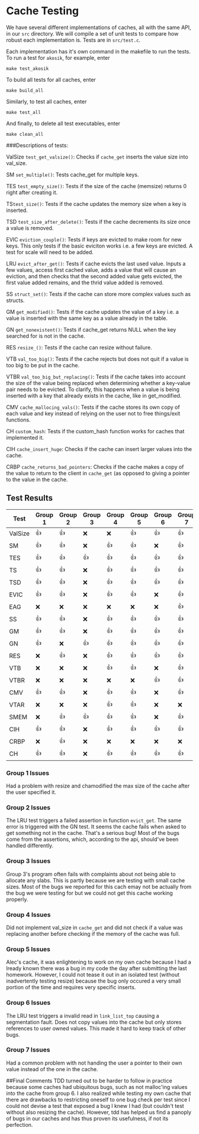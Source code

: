 # Cache Testing

We have several different implementations of caches, all with the same API, in
our `src` directory. We will compile a set of unit tests to compare how robust
each implementation is. Tests are in `src/test.c`.

Each implementation has it's own command in the makefile to run the tests. To
run a test for `akosik`, for example, enter

```
make test_akosik
```

To build all tests for all caches, enter

```
make build_all
```

Similarly, to test all caches, enter

```
make test_all
```

And finally, to delete all test executables, enter

```
make clean_all
```
###Descriptions of tests:

ValSize ```test_get_valsize()```:
Checks if `cache_get` inserts the value size into val_size.

SM ```set_multiple()```:
Tests cache_get for multiple keys.

TES ```test_empty_size()```:
Tests if the size of the cache (memsize) returns 0 right after creating it.

TS```test_size()```:
Tests if the cache updates the memory size when a key is inserted.

TSD ```test_size_after_delete()```:
Tests if the cache decrements its size once a value is removed.

EVIC ```eviction_couple()```:
Tests if keys are evicted to make room for new keys. This only tests if the basic eviciton works i.e. a few keys are evicted. A test for scale will need to be added.

LRU ```evict_after_get()```:
Tests if cache evicts the last used value. Inputs a few values, access first cached value, adds a value that will cause an eviction, and then checks that the second added value gets evicted, the first value added remains, and the thrid value added is removed.

SS ```struct_set()```:
Tests if the cache can store more complex values such as structs.

GM ```get_modified()```:
Tests if the cache updates the value of a key i.e. a value is inserted with the same key as a value already in the table.

GN ```get_nonexistent()```:
Tests if cache\_get returns NULL when the key searched for is not in the cache.

RES ```resize_()```:
Tests if the cache can resize without failure.

VTB ```val_too_big()```:
Tests if the cache rejects but does not quit if a value is too big to be put in the cache.

VTBR ```val_too_big_but_replacing()```:
Tests if the cache takes into account the size of the value being replaced when determining whether a key-value pair needs to be evicted. To clarify, this happens when a value is being inserted with a key that already exists in the cache, like in get\_modified.

CMV ```cache_mallocing_vals()```:
Tests if the cache stores its own copy of each value and key instead of relying on the user not to free things/exit functions.

CH ```custom_hash```:
Tests if the custom_hash function works for caches that implemented it.

CIH ```cache_insert_huge```:
Checks if the cache can insert larger values into the cache.

CRBP ```cache_returns_bad_pointers```:
Checks if the cache makes a copy of the value to return to the client in `cache_get` (as opposed to giving a pointer to the 
value in the cache.


## Test Results

Test | Group 1 | Group 2 | Group 3 | Group 4 | Group 5 | Group 6 | Group 7 |
-----|---------|---------|---------|---------|---------|---------|---------|
ValSize  |  :+1:   |  :+1:   |   :x:   |   :x:  |  :+1:   |   :+1:  |  :+1:   |
SM   |  :+1:   |  :+1:   |   :x:   |   :+1:   |  :+1:   |   :x:   |  :+1:   |
TES  |  :+1:   |  :+1:   |   :+1:  |   :+1:  |  :+1:   |   :+1:  |  :+1:   |
TS   |  :+1:   |  :+1:   |   :x:   |   :+1:  |  :+1:   |   :+1:  |  :+1:   |
TSD  |  :+1:   |  :+1:   |   :x:   |   :+1:  |  :+1:   |   :+1:  |  :+1:   |
EVIC |  :+1:   |  :+1:   |   :x:   |   :+1:  |  :+1:   |   :x:  |  :+1:   |
EAG  |  :x:    |  :x:    |   :x:   |   :x:  |  :x:   |   :x:   |  :+1:   |
SS   |  :+1:   |  :+1:   |   :x:   |   :+1:  |  :+1:   |   :+1:  |  :+1:   |
GM   |  :+1:   |  :+1:   |   :x:   |   :+1:  |  :+1:   |   :+1:  |  :+1:   |
GN   |  :+1:   |  :x:    |   :+1:  |   :+1:  |  :+1:   |   :+1:  |  :+1:   |
RES  |  :x:    |  :+1:   |   :x:   |   :+1:  |  :+1:   |   :+1:  |  :+1:   |
VTB  |  :x:    |  :x:    |   :x:   |   :+1:  |  :+1:   |   :x:   |  :+1:   |
VTBR |  :x:    |  :x:    |   :x:   |   :x:   |  :x:    |   :+1:  |  :+1:   |
CMV  |  :+1:   |  :+1:   |   :x:   |   :+1:  |  :+1:   |   :x:   |  :+1:   |
VTAR |  :x:    |  :x:    |   :x:   |   :+1:  |  :+1:   |   :x:   |  :x:    |
SMEM |  :x:    |  :+1:   |   :+1:  |   :+1:  |  :+1:   |   :x:  |  :+1:   |
CIH |  :+1:    |  :+1:   |   :x:  |   :+1:  |  :+1:   |   :+1:  |  :+1:   |
CRBP |  :x:    |  :+1:   |   :x:  |   :x:  |  :x:   |   :x:  |  :x:   |
CH |  :+1:    |  :+1:   |   :x:  |   :+1:  |  :+1:   |   :+1:  |  :+1:   |

### Group 1 Issues
Had a problem with resize and chamodified the max size of the cache after the user specified it.

### Group 2 Issues
The LRU test triggers a failed assertion in function `evict_get`. The same error is triggered with the GN test. It seems the cache fails when asked to get something not in the cache. That's a serious bug!  Most of the bugs come from the assertions, which, according to the 
api, should've been handled differently.

### Group 3 Issues
Group 3's program often fails with complaints about not being able to allocate any slabs. This is partly because we are testing with small cache sizes.  Most of the bugs we reported for this cach emay not be actually from the bug we were testing for but we could not get this cache working properly.

### Group 4 Issues
Did not implement val_size in `cache_get` and did not check if a value was replacing another before checking if the memory of the cache was full.

### Group 5 Issues
Alec's cache, it was enlightening to work on my own cache because I had a lready known there was a bug in my code the day after submitting the last homework.  However, I could not tease it out in an isolated test (without inadvertently testing resize) because the bug only occured a very small portion of the time and requires very specific inserts.

### Group 6 Issues
The LRU test triggers a invalid read in `link_list_top` causing a segmentation fault. Does not copy values into the cache but only stores references to user owned values.  This made it hard to keep track of other bugs.

### Group 7 Issues
Had a common problem with not handing the user a pointer to their own value instead of the one in the cache.

##Final Comments
TDD turned out to be harder to follow in practice because some caches had ubiquitous bugs, such as not malloc'ing values into the cache from group 6.  I also realized while testing my own cache that there are drawbacks to restricting oneself to one bug check per test since I could not devise a test that exposed a bug I knew I had (but couldn't test without also resizing the cache).  However, tdd has helped us find a panoply of bugs in our caches and has thus proven its usefulness, if not its perfection.
